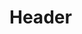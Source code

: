 <!-- TITLE: Clarity -->
<!-- SUBTITLE: Calms your target's thoughts, allowing them to regenerate mana more quickly. -->

# Header